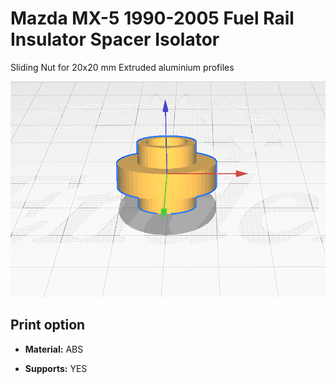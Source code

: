 # Mazda MX-5 1990-2005 Fuel Rail Insulator Spacer Isolator

Sliding Nut for 20x20 mm Extruded aluminium profiles

![mx5-rail-spacer](mx5-rail-spacer.png)

## Print option

- **Material:** ABS

- **Supports:** YES